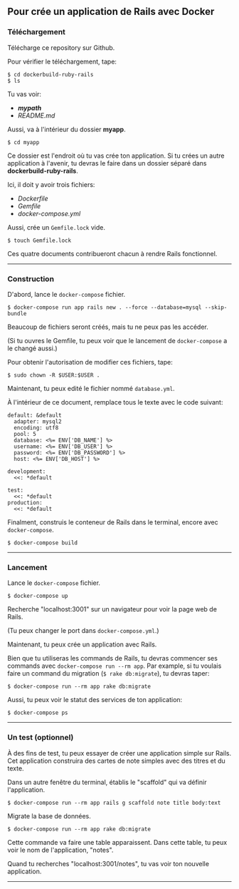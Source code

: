 ## Pour crée un application de Rails avec Docker

### Téléchargement

Télécharge ce repository sur Github.

Pour vérifier le téléchargement, tape:
```
$ cd dockerbuild-ruby-rails
$ ls
```

Tu vas voir:
 * _**mypath**_
 * _README.md_

Aussi, va à l'intérieur du dossier **myapp**.
```
$ cd myapp
```

Ce dossier est l'endroit où tu vas crée ton application. Si tu crées un autre application à l'avenir, tu devras le faire dans un dossier séparé dans **dockerbuild-ruby-rails**.

Ici, il doit y avoir trois fichiers:
 * _Dockerfile_
 * _Gemfile_
 * _docker-compose.yml_

Aussi, crée un ```Gemfile.lock``` vide.
```
$ touch Gemfile.lock
```

Ces quatre documents contribueront chacun à rendre Rails fonctionnel.

---
### Construction

D'abord, lance le ```docker-compose``` fichier.
```
$ docker-compose run app rails new . --force --database=mysql --skip-bundle
```

Beaucoup de fichiers seront créés, mais tu ne peux pas les accéder.

(Si tu ouvres le Gemfile, tu peux voir que le lancement de ```docker-compose``` a le changé aussi.)

Pour obtenir l'autorisation de modifier ces fichiers, tape:
```
$ sudo chown -R $USER:$USER .
```

Maintenant, tu peux edité le fichier nommé ```database.yml```.

À l'intérieur de ce document, remplace tous le texte avec le code suivant:
```
default: &default
  adapter: mysql2
  encoding: utf8
  pool: 5
  database: <%= ENV['DB_NAME'] %>
  username: <%= ENV['DB_USER'] %>
  password: <%= ENV['DB_PASSWORD'] %>
  host: <%= ENV['DB_HOST'] %>

development:
  <<: *default

test:
  <<: *default
production:
  <<: *default
```

Finalment, construis le conteneur de Rails dans le terminal, encore avec ```docker-compose```.
```
$ docker-compose build
```

---
### Lancement

Lance le ```docker-compose``` fichier.
```
$ docker-compose up
```

Recherche "localhost:3001" sur un navigateur pour voir la page web de Rails.

(Tu peux changer le port dans ```docker-compose.yml```.)

Maintenant, tu peux crée un application avec Rails.

Bien que tu utiliseras les commands de Rails, tu devras commencer ses commands avec ```docker-compose run --rm app```. Par example, si tu voulais faire un command du migration (```$ rake db:migrate```), tu devras taper:
```
$ docker-compose run --rm app rake db:migrate
```

Aussi, tu peux voir le statut des services de ton application:
```
$ docker-compose ps
```

---
### Un test (optionnel)

À des fins de test, tu peux essayer de créer une application simple sur Rails. Cet application construira des cartes de note simples avec des titres et du texte.

Dans un autre fenêtre du terminal, établis le "scaffold" qui va définir l'application.
```
$ docker-compose run --rm app rails g scaffold note title body:text
```

Migrate la base de données.
```
$ docker-compose run --rm app rake db:migrate
```

Cette commande va faire une table apparaissent. Dans cette table, tu peux voir le nom de l'application, "notes".

Quand tu recherches "localhost:3001/notes", tu vas voir ton nouvelle application.

---

